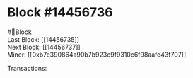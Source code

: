 
Block #14456736
===============
  
#🧊Block  
Last Block: [[14456735]]  
Next Block: [[14456737]]  
Miner: [[0xb7e390864a90b7b923c9f9310c6f98aafe43f707]]  

 Transactions: